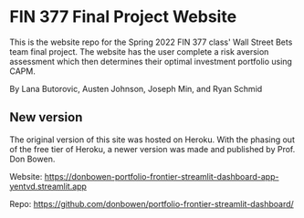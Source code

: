 # FIN 377 Final Project Website

This is the website repo for the Spring 2022 FIN 377 class' Wall Street Bets team final project. The website has the user complete a risk aversion assessment which then determines their optimal investment portfolio using CAPM.

By Lana Butorovic, Austen Johnson, Joseph Min, and Ryan Schmid

## New version

The original version of this site was hosted on Heroku. With the phasing out of the free tier of Heroku, a newer version was made and published by Prof. Don Bowen. 

Website: https://donbowen-portfolio-frontier-streamlit-dashboard-app-yentvd.streamlit.app

Repo: https://github.com/donbowen/portfolio-frontier-streamlit-dashboard/
